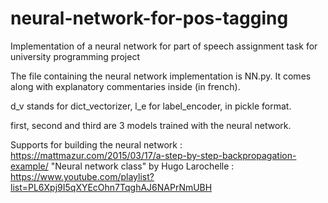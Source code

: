 # neural-network-for-pos-tagging
Implementation of a neural network for part of speech assignment task for university programming project

The file containing the neural network implementation is NN.py. It comes along with explanatory commentaries inside (in french). 

d_v stands for dict_vectorizer, l_e for label_encoder, in pickle format. 

first, second and third are 3 models trained with the neural network. 

Supports for building the neural network : 
https://mattmazur.com/2015/03/17/a-step-by-step-backpropagation-example/
"Neural network class" by Hugo Larochelle :
https://www.youtube.com/playlist?list=PL6Xpj9I5qXYEcOhn7TqghAJ6NAPrNmUBH
